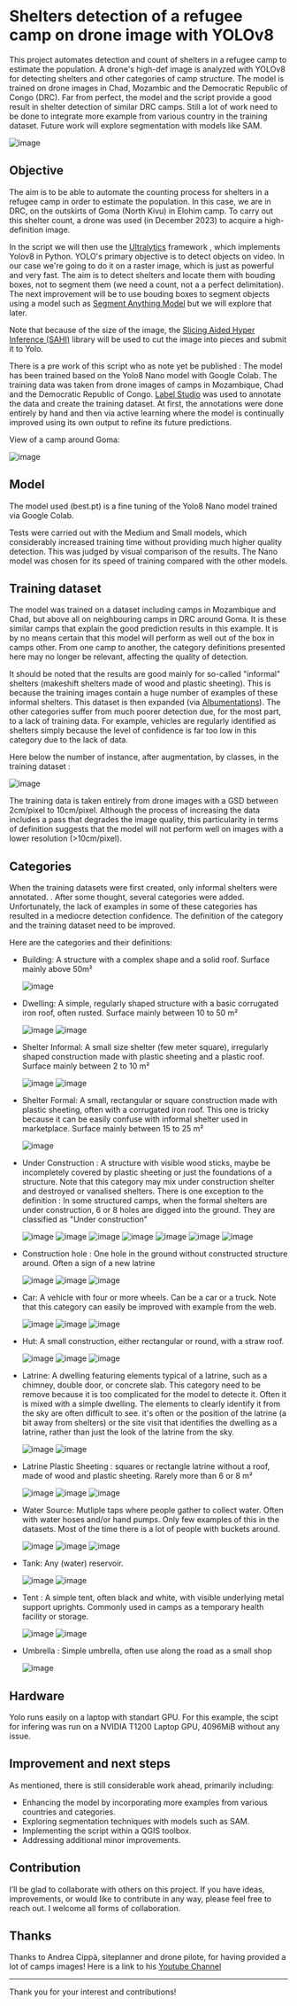 # Shelters detection of a refugee camp on drone image with YOLOv8
This project automates detection and count of shelters in a refugee camp to estimate the population. A drone's high-def image is analyzed with YOLOv8 for detecting shelters and other categories of camp structure. The model is trained on drone images in Chad, Mozambic and the Democratic Republic of Congo (DRC). Far from perfect, the model and the script provide a good result in shelter detection of similar DRC camps. Still a lot of work need to be done to integrate more example from various country in the training dataset. Future work will explore segmentation with models like SAM.

![image](https://github.com/user-attachments/assets/894d9ca1-c232-40f2-8915-878fc03e2d04)

## Objective

The aim is to be able to automate the counting process for shelters in a refugee camp in order to estimate the population. In this case, we are in DRC, on the outskirts of Goma (North Kivu) in Elohim camp. To carry out this shelter count, a drone was used (in December 2023) to acquire a high-definition image.

In the script we will then use the [Ultralytics](https://docs.ultralytics.com/) framework , which implements Yolov8 in Python. YOLO's primary objective is to detect objects on video. In our case we're going to do it on a raster image, which is just as powerful and very fast. The aim is to detect shelters and locate them with bouding boxes, not to segment them (we need a count, not a a perfect delimitation). The next improvement will be to use bouding boxes to segment objects using a model such as [Segment Anything Model](https://docs.ultralytics.com/models/sam/) but we will explore that later.

Note that because of the size of the image, the [Slicing Aided Hyper Inference (SAHI)](https://github.com/obss/sahi) library  will be used to cut the image into pieces and submit it to Yolo.

There is a pre work of this script who as note yet be published :
The model has been trained based on the Yolo8 Nano model with Google Colab. The training data was taken from drone images of camps in Mozambique, Chad and the Democratic Republic of Congo. [Label Studio](https://labelstud.io/) was used to annotate the data and create the training dataset. At first, the annotations were done entirely by hand and then via active learning where the model is continually improved using its own output to refine its future predictions.

View of a camp around Goma:

![image](https://github.com/user-attachments/assets/8a7bee91-38c6-4351-88f7-31513a3630f5)

## Model
The model used (best.pt) is a fine tuning of the Yolo8 Nano model trained via Google Colab.

Tests were carried out with the Medium and Small models, which considerably increased training time without providing much higher quality detection. This was judged by visual comparison of the results. The Nano model was chosen for its speed of training compared with the other models.

## Training dataset
The model was trained on a dataset including camps in Mozambique and Chad, but above all on neighbouring camps in DRC around Goma. It is these similar camps that explain the good prediction results in this example. It is by no means certain that this model will perform as well out of the box in camps other. From one camp to another, the category definitions presented here may no longer be relevant, affecting the quality of detection.

It should be noted that the results are good mainly for so-called "informal" shelters (makeshift shelters made of wood and plastic sheeting). This is because the training images contain a huge number of examples of these informal shelters. This dataset is then expanded (via [Albumentations](https://albumentations.ai/)). 
The other categories suffer from much poorer detection due, for the most part, to a lack of training data. For example, vehicles are regularly identified as shelters simply because the level of confidence is far too low in this category due to the lack of data. 

Here below the number of instance, after augmentation, by classes, in the training dataset :

![image](https://github.com/user-attachments/assets/6ad3dc13-c5c2-4676-8bcf-ad6884b7f7c3)

The training data is taken entirely from drone images with a GSD between 2cm/pixel to 10cm/pixel. Although the process of increasing the data includes a pass that degrades the image quality, this particularity in terms of definition suggests that the model will not perform well on images with a lower resolution (>10cm/pixel).

## Categories
When the training datasets were first created, only informal shelters were annotated. 
. After some thought, several categories were added. Unfortunately, the lack of examples in some of these categories has resulted in a mediocre detection confidence. The definition of the category and the training dataset need to be improved.

Here are the categories and their definitions:
* Building: A structure with a complex shape and a solid roof. Surface mainly above 50m²

  ![image](https://github.com/user-attachments/assets/6c9f9d20-9308-42cc-bbe7-8504a2b38747)


* Dwelling: A simple, regularly shaped structure with a basic corrugated iron roof, often rusted. Surface mainly between 10 to 50 m²

  ![image](https://github.com/user-attachments/assets/4559ec5a-4cba-414e-a085-873d08f87987)
  ![image](https://github.com/user-attachments/assets/d11f7981-f674-40e2-ae6e-1b756024ac67)

    
* Shelter Informal: A small size shelter (few meter square), irregularly shaped construction made with plastic sheeting and a plastic roof. Surface mainly between 2 to 10 m²

  ![image](https://github.com/user-attachments/assets/9e949b63-58ea-4d5d-b7b9-68e5df38f5d6)
  ![image](https://github.com/user-attachments/assets/8dceb4c1-1828-4eb5-80d8-81aefe462b41)

    
* Shelter Formal: A small, rectangular or square construction made with plastic sheeting, often with a corrugated iron roof. This one is tricky because it can be easily confuse with informal shelter used in marketplace. Surface mainly between 15 to 25 m²

  ![image](https://github.com/user-attachments/assets/b6e2e983-e2e8-4836-8b43-4f0c68d1a6a8)

  
* Under Construction : A structure with visible wood sticks, maybe be incompletely covered by plastic sheeting or just the foundations of a structure. Note that this category may mix under construction shelter and destroyed or vanalised shelters. There is one exception to the definition : In some structured camps, when the formal shelters are under construction, 6 or 8 holes are digged into the ground. They are classified as "Under construction"

  ![image](https://github.com/user-attachments/assets/3eb53bf0-cb5d-45ab-8176-df2aadac0c7e)
  ![image](https://github.com/user-attachments/assets/a5282b62-23b1-4519-b290-3b2b5d8fceb4)
  ![image](https://github.com/user-attachments/assets/fab49ab7-e07e-4130-bbae-2ad0771ba62a)
  ![image](https://github.com/user-attachments/assets/61c3ceb8-39d6-4363-a95f-3a532ab7569d)
  ![image](https://github.com/user-attachments/assets/2227cf46-adf4-4485-8359-89a680acbca8)
  ![image](https://github.com/user-attachments/assets/464b5fd0-2265-4b93-a699-649c6eac327c)
  ![image](https://github.com/user-attachments/assets/038c9231-563b-447f-a491-fbc067f451d8)

  
* Construction hole : One hole in the ground without constructed structure around. Often a sign of a new latrine

  ![image](https://github.com/user-attachments/assets/89aa1417-c6f1-4929-b10c-17c7433cef7e)
  ![image](https://github.com/user-attachments/assets/3be24a93-7a4e-4686-ab90-dceb35ad9b07)
  ![image](https://github.com/user-attachments/assets/75d96b93-9955-40c5-9629-39c7c41f1d2c)

* Car: A vehicle with four or more wheels. Can be a car or a truck. Note that this category can easily be improved with example from the web.

  ![image](https://github.com/user-attachments/assets/62723b92-f70f-42a9-87cc-f8b124c6e0be)
  ![image](https://github.com/user-attachments/assets/2eba4282-0d45-44ff-80c4-391aabe1812b)
  ![image](https://github.com/user-attachments/assets/f7590f38-c3e6-4ac1-a250-58f09f0c28c3)

  
* Hut: A small construction, either rectangular or round, with a straw roof.

  ![image](https://github.com/user-attachments/assets/06292012-0dbb-4bcd-8739-df25d5977dc4)
  ![image](https://github.com/user-attachments/assets/47c3bb8b-a195-4715-ad0d-f657edf8670b)
  ![image](https://github.com/user-attachments/assets/09946bde-e003-4fde-b65f-8761632e6f8c)

  
* Latrine: A dwelling featuring elements typical of a latrine, such as a chimney, double door, or concrete slab. This category need to be remove because it is too complicated for the model to detecte it. Often it is mixed with a simple dwelling. The elements to clearly identify it from the sky are often difficult to see. it's often or the position of the latrine (a bit away from shelters) or the site visit that identifies the dwelling as a latrine, rather than just the look of the latrine from the sky.
  
  ![image](https://github.com/user-attachments/assets/9ff381fe-bc68-4df9-a6c7-0755f3265285)
  ![image](https://github.com/user-attachments/assets/e9fde3aa-9ac2-47a4-a3f6-0dac61315b56)

  
* Latrine Plastic Sheeting : squares or rectangle latrine without a roof, made of wood and plastic sheeting. Rarely more than 6 or 8 m²

  ![image](https://github.com/user-attachments/assets/b73db629-5979-4bcd-9b93-89ea323b3f91)
  ![image](https://github.com/user-attachments/assets/d3e1be80-e15c-4a93-bc6d-dc24de6fb1ca)
  ![image](https://github.com/user-attachments/assets/81c92e83-9842-4b87-b14c-67b694b4b163)

  
* Water Source: Mutliple taps where people gather to collect water. Often with water hoses and/or hand pumps. Only few examples of this in the datasets. Most of the time there is a lot of people with buckets around.

  ![image](https://github.com/user-attachments/assets/7dc6b866-f703-4cf2-b54f-80f7ea36e2c6)
  ![image](https://github.com/user-attachments/assets/c31762df-91ea-401a-8e0c-2ce4492a1b17)
  ![image](https://github.com/user-attachments/assets/bacaa7e0-e667-4a36-948e-43ea52a3eb52)

  
* Tank: Any (water) reservoir.

  ![image](https://github.com/user-attachments/assets/fbc62440-0f27-41ab-9c8a-777ed9a265e0)
  ![image](https://github.com/user-attachments/assets/e9569c61-9e91-4130-bbae-a4149c939ac4)


* Tent : A simple tent, often black and white, with visible underlying metal support uprights. Commonly used in camps as a temporary health facility or storage.

  ![image](https://github.com/user-attachments/assets/002808a9-d071-429a-8af0-147d14c89e32)
  ![image](https://github.com/user-attachments/assets/06b76ec7-4cf3-426e-b3ef-626815fb98e4)


* Umbrella : Simple umbrella, often use along the road as a small shop

  ![image](https://github.com/user-attachments/assets/2ec2a279-15e8-4143-9726-5fcaf860d5c5)

## Hardware
Yolo runs easily on a laptop with standart GPU. For this example, the scipt for infering was run on a NVIDIA T1200 Laptop GPU, 4096MiB without any issue.

## Improvement and next steps
As mentioned, there is still considerable work ahead, primarily including:
- Enhancing the model by incorporating more examples from various countries and categories.
- Exploring segmentation techniques with models such as SAM.
- Implementing the script within a QGIS toolbox.
- Addressing additional minor improvements.
 
## Contribution
I’ll be glad to collaborate with others on this project. If you have ideas, improvements, or would like to contribute in any way, please feel free to reach out. I welcome all forms of collaboration.

## Thanks
Thanks to Andrea Cippà, siteplanner and drone pilote, for having provided a lot of camps images! Here is a link to his [Youtube Channel](https://www.youtube.com/@AndreaCippa-Siteplanning)

--------------------------------------------------------------------------------------------

Thank you for your interest and contributions!
